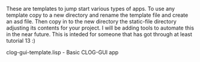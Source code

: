 These are templates to jump start various types of apps. To use any template
copy to a new directory and rename the template file and create an asd file.
Then copy in to the new directory the static-file directory adjusting its
contents for your project. I will be adding tools to automate this in the
near future. This is inteded for someone that has got through at least
tutorial 13 :)

clog-gui-template.lisp - Basic CLOG-GUI app
